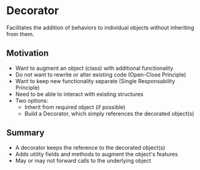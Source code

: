 # Decorator
Facilitates the addition of behaviors to individual objects without inheriting from them.

## Motivation
- Want to augment an object (class) with additional functionality
- Do not want to rewrite or alter existing code (Open-Close Principle)
- Want to keep new functionality separate (Single Responsability Principle)
- Need to be able to interact with existing structures
- Two options:
  - Inherit from required object (if possible)
  - Build a Decorator, which simply references the decorated object(s)

## Summary
- A decorator keeps the reference to the decorated object(s)
- Adds utility fields and methods to augment the object's features
- May or may not forward calls to the underlying object